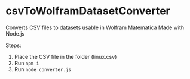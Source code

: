 # csvToWolframDatasetConverter

Converts CSV files to datasets usable in Wolfram Matematica
Made with Node.js

Steps:
1. Place the CSV file in the folder (linux.csv)
2. Run `npm i`
3. Run `node converter.js`
